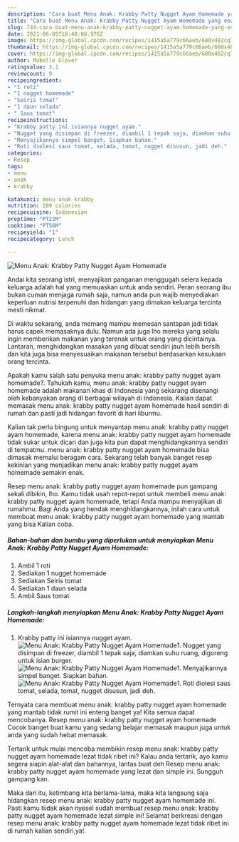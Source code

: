 ```yaml
---
description: "Cara buat Menu Anak: Krabby Patty Nugget Ayam Homemade yang enak dan Mudah Dibuat"
title: "Cara buat Menu Anak: Krabby Patty Nugget Ayam Homemade yang enak dan Mudah Dibuat"
slug: 744-cara-buat-menu-anak-krabby-patty-nugget-ayam-homemade-yang-enak-dan-mudah-dibuat
date: 2021-06-05T16:48:08.976Z
image: https://img-global.cpcdn.com/recipes/1415a5a779c66aeb/680x482cq70/menu-anak-krabby-patty-nugget-ayam-homemade-foto-resep-utama.jpg
thumbnail: https://img-global.cpcdn.com/recipes/1415a5a779c66aeb/680x482cq70/menu-anak-krabby-patty-nugget-ayam-homemade-foto-resep-utama.jpg
cover: https://img-global.cpcdn.com/recipes/1415a5a779c66aeb/680x482cq70/menu-anak-krabby-patty-nugget-ayam-homemade-foto-resep-utama.jpg
author: Mabelle Glover
ratingvalue: 3.1
reviewcount: 9
recipeingredient:
- "1 roti"
- "1 nugget homemade"
- "Seiris tomat"
- "1 daun selada"
- " Saus tomat"
recipeinstructions:
- "Krabby patty ini isiannya nugget ayam."
- "Nugget yang disimpan di freezer, diambil 1 tepak saja, diamkan suhu ruang, digoreng untuk isian burger."
- "Menyajikannya simpel banget. Siapkan bahan."
- "Roti diolesi saus tomat, selada, tomat, nugget disusun, jadi deh."
categories:
- Resep
tags:
- menu
- anak
- krabby

katakunci: menu anak krabby 
nutrition: 289 calories
recipecuisine: Indonesian
preptime: "PT22M"
cooktime: "PT56M"
recipeyield: "1"
recipecategory: Lunch

---
```



![Menu Anak: Krabby Patty Nugget Ayam Homemade](https://img-global.cpcdn.com/recipes/1415a5a779c66aeb/680x482cq70/menu-anak-krabby-patty-nugget-ayam-homemade-foto-resep-utama.jpg)

Andai kita seorang istri, menyajikan panganan menggugah selera kepada keluarga adalah hal yang memuaskan untuk anda sendiri. Peran seorang ibu bukan cuman menjaga rumah saja, namun anda pun wajib menyediakan keperluan nutrisi terpenuhi dan hidangan yang dimakan keluarga tercinta mesti nikmat.

Di waktu  sekarang, anda memang mampu memesan santapan jadi tidak harus capek memasaknya dulu. Namun ada juga lho mereka yang selalu ingin memberikan makanan yang terenak untuk orang yang dicintainya. Lantaran, menghidangkan masakan yang dibuat sendiri jauh lebih bersih dan kita juga bisa menyesuaikan makanan tersebut berdasarkan kesukaan orang tercinta. 



Apakah kamu salah satu penyuka menu anak: krabby patty nugget ayam homemade?. Tahukah kamu, menu anak: krabby patty nugget ayam homemade adalah makanan khas di Indonesia yang sekarang disenangi oleh kebanyakan orang di berbagai wilayah di Indonesia. Kalian dapat memasak menu anak: krabby patty nugget ayam homemade hasil sendiri di rumah dan pasti jadi hidangan favorit di hari liburmu.

Kalian tak perlu bingung untuk menyantap menu anak: krabby patty nugget ayam homemade, karena menu anak: krabby patty nugget ayam homemade tidak sukar untuk dicari dan juga kita pun dapat menghidangkannya sendiri di tempatmu. menu anak: krabby patty nugget ayam homemade bisa dimasak memalui beragam cara. Sekarang telah banyak banget resep kekinian yang menjadikan menu anak: krabby patty nugget ayam homemade semakin enak.

Resep menu anak: krabby patty nugget ayam homemade pun gampang sekali dibikin, lho. Kamu tidak usah repot-repot untuk membeli menu anak: krabby patty nugget ayam homemade, tetapi Anda mampu menyajikan di rumahmu. Bagi Anda yang hendak menghidangkannya, inilah cara untuk membuat menu anak: krabby patty nugget ayam homemade yang mantab yang bisa Kalian coba.

<!--inarticleads1-->

##### Bahan-bahan dan bumbu yang diperlukan untuk menyiapkan Menu Anak: Krabby Patty Nugget Ayam Homemade:

1. Ambil 1 roti
1. Sediakan 1 nugget homemade
1. Sediakan Seiris tomat
1. Sediakan 1 daun selada
1. Ambil  Saus tomat




<!--inarticleads2-->

##### Langkah-langkah menyiapkan Menu Anak: Krabby Patty Nugget Ayam Homemade:

1. Krabby patty ini isiannya nugget ayam.
<img src="https://img-global.cpcdn.com/steps/c228a61fea34943a/160x128cq70/menu-anak-krabby-patty-nugget-ayam-homemade-langkah-memasak-1-foto.jpg" alt="Menu Anak: Krabby Patty Nugget Ayam Homemade">1. Nugget yang disimpan di freezer, diambil 1 tepak saja, diamkan suhu ruang, digoreng untuk isian burger.
<img src="https://img-global.cpcdn.com/steps/872b23f3d868f0a0/160x128cq70/menu-anak-krabby-patty-nugget-ayam-homemade-langkah-memasak-2-foto.jpg" alt="Menu Anak: Krabby Patty Nugget Ayam Homemade">1. Menyajikannya simpel banget. Siapkan bahan.
<img src="https://img-global.cpcdn.com/steps/ab5cddba09ab9196/160x128cq70/menu-anak-krabby-patty-nugget-ayam-homemade-langkah-memasak-3-foto.jpg" alt="Menu Anak: Krabby Patty Nugget Ayam Homemade">1. Roti diolesi saus tomat, selada, tomat, nugget disusun, jadi deh.




Ternyata cara membuat menu anak: krabby patty nugget ayam homemade yang mantab tidak rumit ini enteng banget ya! Kita semua dapat mencobanya. Resep menu anak: krabby patty nugget ayam homemade Cocok banget buat kamu yang sedang belajar memasak maupun juga untuk anda yang sudah hebat memasak.

Tertarik untuk mulai mencoba membikin resep menu anak: krabby patty nugget ayam homemade lezat tidak ribet ini? Kalau anda tertarik, ayo kamu segera siapin alat-alat dan bahannya, lantas buat deh Resep menu anak: krabby patty nugget ayam homemade yang lezat dan simple ini. Sungguh gampang kan. 

Maka dari itu, ketimbang kita berlama-lama, maka kita langsung saja hidangkan resep menu anak: krabby patty nugget ayam homemade ini. Pasti kamu tiidak akan nyesel sudah membuat resep menu anak: krabby patty nugget ayam homemade lezat simple ini! Selamat berkreasi dengan resep menu anak: krabby patty nugget ayam homemade lezat tidak ribet ini di rumah kalian sendiri,ya!.

